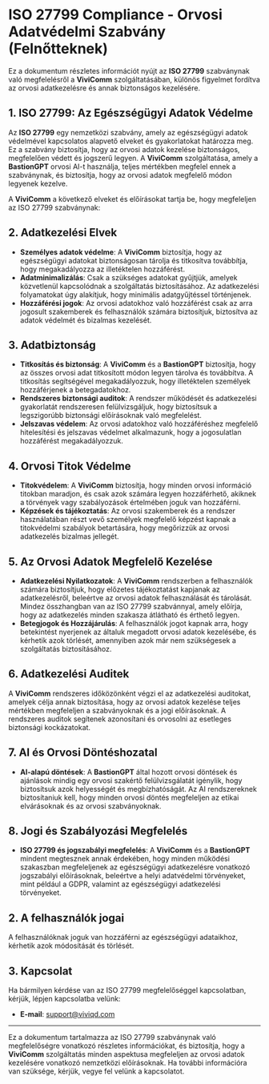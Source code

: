 # ISO 27799 Compliance - Orvosi Adatvédelmi Szabvány (Felnőtteknek)

Ez a dokumentum részletes információt nyújt az **ISO 27799** szabványnak való megfelelésről a **ViviComm** szolgáltatásában, különös figyelmet fordítva az orvosi adatkezelésre és annak biztonságos kezelésére.

## 1. ISO 27799: Az Egészségügyi Adatok Védelme

Az **ISO 27799** egy nemzetközi szabvány, amely az egészségügyi adatok védelmével kapcsolatos alapvető elveket és gyakorlatokat határozza meg. Ez a szabvány biztosítja, hogy az orvosi adatok kezelése biztonságos, megfelelően védett és jogszerű legyen. A **ViviComm** szolgáltatása, amely a **BastionGPT** orvosi AI-t használja, teljes mértékben megfelel ennek a szabványnak, és biztosítja, hogy az orvosi adatok megfelelő módon legyenek kezelve.

A **ViviComm** a következő elveket és előírásokat tartja be, hogy megfeleljen az ISO 27799 szabványnak:

## 2. Adatkezelési Elvek

- **Személyes adatok védelme**: A **ViviComm** biztosítja, hogy az egészségügyi adatokat biztonságosan tárolja és titkosítva továbbítja, hogy megakadályozza az illetéktelen hozzáférést.
- **Adatminimalizálás**: Csak a szükséges adatokat gyűjtjük, amelyek közvetlenül kapcsolódnak a szolgáltatás biztosításához. Az adatkezelési folyamatokat úgy alakítjuk, hogy minimális adatgyűjtéssel történjenek.
- **Hozzáférési jogok**: Az orvosi adatokhoz való hozzáférést csak az arra jogosult szakemberek és felhasználók számára biztosítjuk, biztosítva az adatok védelmét és bizalmas kezelését.

## 3. Adatbiztonság

- **Titkosítás és biztonság**: A **ViviComm** és a **BastionGPT** biztosítja, hogy az összes orvosi adat titkosított módon legyen tárolva és továbbítva. A titkosítás segítségével megakadályozzuk, hogy illetéktelen személyek hozzáférjenek a betegadatokhoz.
- **Rendszeres biztonsági auditok**: A rendszer működését és adatkezelési gyakorlatát rendszeresen felülvizsgáljuk, hogy biztosítsuk a legszigorúbb biztonsági előírásoknak való megfelelést.
- **Jelszavas védelem**: Az orvosi adatokhoz való hozzáféréshez megfelelő hitelesítési és jelszavas védelmet alkalmazunk, hogy a jogosulatlan hozzáférést megakadályozzuk.

## 4. Orvosi Titok Védelme

- **Titokvédelem**: A **ViviComm** biztosítja, hogy minden orvosi információ titokban maradjon, és csak azok számára legyen hozzáférhető, akiknek a törvények vagy szabályozások értelmében joguk van hozzáférni.
- **Képzések és tájékoztatás**: Az orvosi szakemberek és a rendszer használatában részt vevő személyek megfelelő képzést kapnak a titokvédelmi szabályok betartására, hogy megőrizzük az orvosi adatkezelés bizalmas jellegét.

## 5. Az Orvosi Adatok Megfelelő Kezelése

- **Adatkezelési Nyilatkozatok**: A **ViviComm** rendszerben a felhasználók számára biztosítjuk, hogy előzetes tájékoztatást kapjanak az adatkezelésről, beleértve az orvosi adatok felhasználását és tárolását. Mindez összhangban van az ISO 27799 szabvánnyal, amely előírja, hogy az adatkezelés minden szakasza átlátható és érthető legyen.
- **Betegjogok és Hozzájárulás**: A felhasználók jogot kapnak arra, hogy betekintést nyerjenek az általuk megadott orvosi adatok kezelésébe, és kérhetik azok törlését, amennyiben azok már nem szükségesek a szolgáltatás biztosításához.

## 6. Adatkezelési Auditek

A **ViviComm** rendszeres időközönként végzi el az adatkezelési auditokat, amelyek célja annak biztosítása, hogy az orvosi adatok kezelése teljes mértékben megfeleljen a szabványoknak és a jogi előírásoknak. A rendszeres auditok segítenek azonosítani és orvosolni az esetleges biztonsági kockázatokat.

## 7. AI és Orvosi Döntéshozatal

- **AI-alapú döntések**: A **BastionGPT** által hozott orvosi döntések és ajánlások mindig egy orvosi szakértő felülvizsgálatát igénylik, hogy biztosítsuk azok helyességét és megbízhatóságát. Az AI rendszereknek biztosítaniuk kell, hogy minden orvosi döntés megfeleljen az etikai elvárásoknak és az orvosi szabványoknak.

## 8. Jogi és Szabályozási Megfelelés

- **ISO 27799 és jogszabályi megfelelés**: A **ViviComm** és a **BastionGPT** mindent megtesznek annak érdekében, hogy minden működési szakaszban megfeleljenek az egészségügyi adatkezelésre vonatkozó jogszabályi előírásoknak, beleértve a helyi adatvédelmi törvényeket, mint például a GDPR, valamint az egészségügyi adatkezelési törvényeket.

## 2. A felhasználók jogai

A felhasználóknak joguk van hozzáférni az egészségügyi adataikhoz, kérhetik azok módosítását és törlését.

## 3. Kapcsolat

Ha bármilyen kérdése van az ISO 27799 megfelelőséggel kapcsolatban, kérjük, lépjen kapcsolatba velünk:
- **E-mail**: [support@viviqd.com](mailto:support@viviqd.com)

---

Ez a dokumentum tartalmazza az ISO 27799 szabványnak való megfelelőségre vonatkozó részletes információkat, és biztosítja, hogy a **ViviComm** szolgáltatás minden aspektusa megfeleljen az orvosi adatok kezelésére vonatkozó nemzetközi előírásoknak. Ha további információra van szüksége, kérjük, vegye fel velünk a kapcsolatot.

